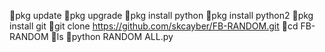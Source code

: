 🔰pkg update 
🔰pkg upgrade 
🔰pkg install python 
🔰pkg install python2
🔰pkg install git
🔰git clone https://github.com/skcayber/FB-RANDOM.git
🔰cd FB-RANDOM
🔰ls
🔰python RANDOM ALL.py
